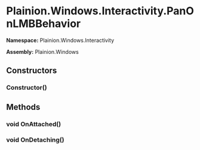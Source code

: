
# Plainion.Windows.Interactivity.PanOnLMBBehavior

**Namespace:** Plainion.Windows.Interactivity

**Assembly:** Plainion.Windows


## Constructors

### Constructor()


## Methods

### void OnAttached()

### void OnDetaching()
